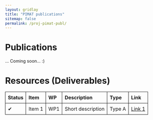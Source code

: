 ```yaml
---
layout: gridlay
title: "PIMAT publications"
sitemap: false
permalink: /proj-pimat-publ/
---
```


# Publications

... Coming soon... :)


# Resources (Deliverables)

<table style="width: 100%; border-collapse: collapse; text-align: left;">
	<tr>
        <th style="border: 1px solid black; padding: 8px;">Status</th>
        <th style="border: 1px solid black; padding: 8px;">Item</th>
        <th style="border: 1px solid black; padding: 8px;">WP</th>
        <th style="border: 1px solid black; padding: 8px;">Description</th>
        <th style="border: 1px solid black; padding: 8px;">Type</th>
        <th style="border: 1px solid black; padding: 8px;">Link</th>
    </tr>
    <tr>
        <td style="border: 1px solid black; padding: 8px;">✔</td>
        <td style="border: 1px solid black; padding: 8px;">Item 1</td>
        <td style="border: 1px solid black; padding: 8px;">WP1</td>
        <td style="border: 1px solid black; padding: 8px;">Short description</td>
        <td style="border: 1px solid black; padding: 8px;">Type A</td>
        <td style="border: 1px solid black; padding: 8px;"><a href="#">Link 1</a></td>
    </tr>
</table>

